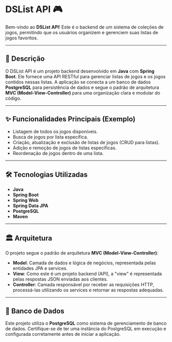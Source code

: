 # DSList API 🎮

Bem-vindo ao **DSList API**! Este é o backend de um sistema de coleções de jogos, permitindo que os usuários organizem e gerenciem suas listas de jogos favoritos.

---

## 📖 Descrição

O DSList API é um projeto backend desenvolvido em **Java** com **Spring Boot**. Ele fornece uma API RESTful para gerenciar listas de jogos e os jogos contidos nessas listas. A aplicação se conecta a um banco de dados **PostgreSQL** para persistência de dados e segue o padrão de arquitetura **MVC (Model-View-Controller)** para uma organização clara e modular do código.

---

## ✨ Funcionalidades Principais (Exemplo)

* Listagem de todos os jogos disponíveis.
* Busca de jogos por lista específica.
* Criação, atualização e exclusão de listas de jogos (CRUD para listas).
* Adição e remoção de jogos de listas específicas.
* Reordenação de jogos dentro de uma lista.

---

## 🛠️ Tecnologias Utilizadas

* **Java**
* **Spring Boot**
* **Spring Web**
* **Spring Data JPA**
* **PostgreSQL**
* **Maven**

---

## 🏛️ Arquitetura

O projeto segue o padrão de arquitetura **MVC (Model-View-Controller)**:

* **Model**: Camada de dados e lógica de negócios, representada pelas entidades JPA e services.
* **View**: Como este é um projeto backend (API), a "view" é representada pelas respostas JSON enviadas aos clientes.
* **Controller**: Camada responsável por receber as requisições HTTP, processá-las utilizando os services e retornar as respostas adequadas.

---

## 🐘 Banco de Dados

Este projeto utiliza o **PostgreSQL** como sistema de gerenciamento de banco de dados. Certifique-se de ter uma instância do PostgreSQL em execução e configurada corretamente antes de iniciar a aplicação.

